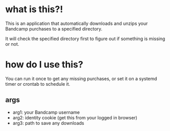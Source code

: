 # what is this?!

This is an application that automatically downloads and unzips your Bandcamp purchases to a specified directory.

It will check the specified directory first to figure out if something is missing or not.

# how do I use this?

You can run it once to get any missing purchases, or set it on a systemd timer or crontab to schedule it.

## args
* arg1: your Bandcamp username
* arg2: identity cookie (get this from your logged in browser)
* arg3: path to save any downloads
